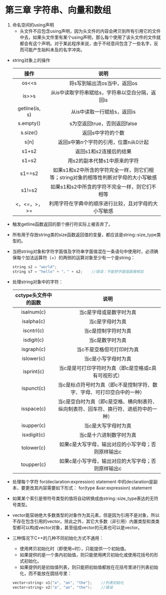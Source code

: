 # 第三章 字符串、向量和数组
1. 命名空间的using声明
    * 头文件不应包含using声明，因为头文件的内容会拷贝到所有引用它的文件中去，如果头文件里有某个using声明，那么每个使用了该头文件的文件就都会有这个声明。对于某此程序来说，由于不经意间包含了一些名字，反而可能产生始料未及的名字冲突。
* string对象上的操作

    |操作               | 说明                                                                               |
    |:-----------------:|:----------------------------------------------------------------------------------:|
    |os<<s              |将s写到输出流os当中，返回os                                                         |
    |is>>s              |从is中读取字符串赋给s，字符串以空白分隔，返回is                                     |
    |getline(is, s)     |从is中读取一行赋给s，返回is                                                         |
    |s.empty()          |s为空返回true，否则返回false                                                        |
    |s.size()           |返回s中字符的个数                                                                   |
    |s[n]               |返回s中第n个字符的引用，位置n从0计起                                                |
    |s1+s2              |返回s1和s2连接后的结果                                                              |
    |s1=s2              |用s2的副本代替s1中原来的字符                                                        |
    |s1==s2             |如果s1和s2中所含的字符完全一样，则它们相等；string对象的相等性判断对字母的大小写敏感|
    |s1!=s2             |如果s1和s2中所含的字符不完全一样，则它们不相等                                      |
    |<，<=，>，>=       |利用字符在字典中的顺序进行比较，且对字母的大小写敏感                                |
* 触发getline函数返回的那个换行符实际上被丢弃了。
* 所有用于存放string类的size函数返回值的变量，都应该是string::size_type类型的。
* 当把string对象和字符字面值及字符串字面值混在一条语句中使用时，必须确保每个加法运算符（+）的两侧的运算对象至少有一个是string：

    ```C++
    string s2 = "world";
    string s7 = "hello" + "，" + s2;    //错误：不能把字面值直接相加
    ```
* 处理string对象中的字符：

    |cctype头文件中的函数| 说明                                                                               |
    |:------------------:|:----------------------------------------------------------------------------------:|
    |isalnum(c)          |当c是字母或是数字时为真                                                             |
    |isalpha(c)          |当c是字母时为真                                                                     |
    |iscntrl(c)          |当c是控制字符时为真                                                                 |
    |isdigit(c)          |当c是数字时为真                                                                     |
    |isgraph(c)          |当c不是空格但可打印时为真                                                           |
    |islower(c)          |当c是小写字母时为真                                                                 |
    |isprint(c)          |当c是是可打印字符时为真（即c是空格或c具有可视形式）                                 |
    |ispunct(c)          |当c是标点符号时为真（即c不是控制字符、数字、字母、可打印空白中的一种）              |
    |isspace(c)          |当c是空白时为真（即c是空格、横向制表符、纵向制表符、回车符、换行符、进纸符中的一种）|
    |isupper(c)          |当c是大写字母时为真                                                                 |
    |isxdigit(c)         |当c是十六进制数字时为真                                                             |
    |tolower(c)          |如果c是大写字母，输出对应的小写字母；否则原样输出c                                  |
    |toupper(c)          |如果c是小写字母，输出对应的大写字母；否则原样输出c                                  |
* 处理每个字符
    for(declaration:expression)
        statement 
    中的declaration是副本，要更改其内容需要如下形式：
    for(type &var:expression)
        statement
* 如果某个索引是带符号类型的值将自动转换成由string::size_type表达的无符号类型。
* vector能容纳绝大多数类型的对象作为其元素，但是因为引用不是对象，所以不存在包含引用的vector。除此之外，其它大多数（非引用）内置类型和类类型都可以构成vector对象，甚至组成vector的元素也可以是vector。
* 三种情况下C++的几种不同初始化方式不通用：
    * 使用拷贝初始化时（即使用=时），只能提供一个初始值。
    * 如果提供的是一个类内初始值，则只能使用拷贝初始化或使用花括号的形式初始化。
    * 如果提供的是初始值列表，则只能把初始值都放在花括号里进行列表初始化，而不能放在圆括号里：
    
    ```C++
    vector<string> v1{"a", "an", "the"};    //列表初始化
    vector<string> v2("a", "an", "the");    //错误
    ```
